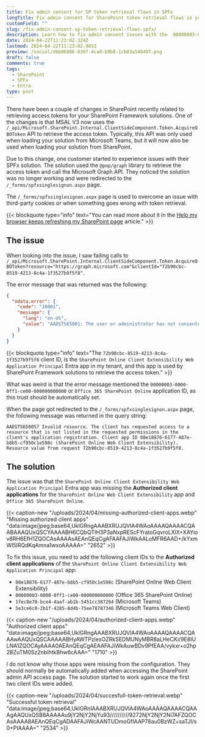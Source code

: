 ```yaml
---
title: Fix admin consent for SP token retrieval flows in SPFx
longTitle: Fix admin consent for SharePoint token retrieval flows in your SPFx solution
customField: ""
slug: /fix-admin-consent-sp-token-retrieval-flows-spfx/
description: Learn how to fix admin consent issues with the  00000003-0000-0ff1-ce00-000000000000 SharePoint Entra App.
date: 2024-04-22T11:23:02.324Z
lastmod: 2024-04-22T11:23:02.905Z
preview: /social/dbb86806-830f-4ca0-b9b8-1cb03a548497.png
draft: false
comments: true
tags:
  - SharePoint
  - SPFx
  - Entra
type: post
---
```


There have been a couple of changes in SharePoint recently related to retrieving access tokens for your SharePoint Framework solutions. One of the changes is that MSAL V3 now uses the `/_api/Microsoft.SharePoint.Internal.ClientSideComponent.Token.AcquireOBOToken` API to retrieve the access token. Typically, this API was only used when loading your solution from Microsoft Teams, but it will now also be used when loading your solution from SharePoint.

Due to this change, one customer started to experience issues with their SPFx solution. The solution used the `@pnp/graph` library to retrieve the access token and call the Microsoft Graph API. They noticed the solution was no longer working and were redirected to the `/_forms/spfxsinglesignon.aspx` page.

The `/_forms/spfxsinglesignon.aspx` page is used to overcome an issue with third-party cookies or when something goes wrong with token retrieval.

{{< blockquote type="info" text="You can read more about it in the [Help my browser keeps refreshing my SharePoint page](https://www.eliostruyf.com/browser-refreshing-sharepoint-page/) article." >}}

## The issue

When looking into the issue, I saw failing calls to `/_api/Microsoft.SharePoint.Internal.ClientSideComponent.Token.AcquireOBOToken?resource="https://graph.microsoft.com"&clientId="72b90cbc-8519-4213-8c4a-1f3527b9f5f8"`.

The error message that was returned was the following:

```json title="Token retrieval error"
{
  "odata.error": {
    "code": "10001",
    "message": {
      "lang": "en-US",
      "value": "AADSTS65001: The user or administrator has not consented to use the application with ID '00000003-0000-0ff1-ce00-000000000000' named 'Office 365 SharePoint Online'. Send an interactive authorization request for this user and resource. Trace ID: 322f4528-fb10-4407-89e4-9de76da38900 Correlation ID: 827721a1-4047-8000-9395-cd41d1d50a48 Timestamp: 2024-04-22 10:12:52Z"
    }
  }
}
```

{{< blockquote type="info" text="The `72b90cbc-8519-4213-8c4a-1f3527b9f5f8` client ID, is the `SharePoint Online Client Extensibility Web Application Principal` Entra app in my tenant, and this app is used by SharePoint Framework solutions to retrieve the access token." >}}

What was weird is that the error message mentioned the `00000003-0000-0ff1-ce00-000000000000` or `Office 365 SharePoint Online` application ID, as this trust should be automatically set.

When the page got redirected to the `/_forms/spfxsinglesignon.aspx` page, the following message was returned in the query string:

```text title="Token retrieval error"
AADSTS650057 Invalid resource. The client has requested access to a resource that is not listed in the requested permissions in the client's application registration. Client app ID 08e18876-6177-487e-b8b5-cf950c1e598c (SharePoint Online Web Client Extensibility). Resource value from request 72b90cbc-8519-4213-8c4a-1f3527b9f5f8.
```

## The solution

The issue was that the `SharePoint Online Client Extensibility Web Application Principal` Entra app was missing the **Authorized client applications** for the `SharePoint Online Web Client Extensibility` app and `Office 365 SharePoint Online`.

{{< caption-new "/uploads/2024/04/missing-authorized-client-apps.webp" "Missing authorized client apps"  "data:image/jpeg;base64,UklGRngAAABXRUJQVlA4WAoAAAAQAAAACQAABAAAQUxQSCYAAAABH6CQbQTIH3P3aNxpREScFYratoGqvroLXlX+XAYiov8RH6EfH1ZQOCAsAAAAsAEAnQEqCgAFAAFAJiWkAALoMFR6AAD+/kYxmWl5IRQdKqAmna1wxoAAAAA=" "2652" >}}

To fix this issue, you need to add the following client IDs to the **Authorized client applications** of the `SharePoint Online Client Extensibility Web Application Principal` app:

- `08e18876-6177-487e-b8b5-cf950c1e598c` (SharePoint Online Web Client Extensibility)
- `00000003-0000-0ff1-ce00-000000000000` (Office 365 SharePoint Online)
- `1fec8e78-bce4-4aaf-ab1b-5451cc387264` (Microsoft Teams)
- `5e3ce6c0-2b1f-4285-8d4b-75ee78787346` (Microsoft Teams Web Client)

{{< caption-new "/uploads/2024/04/authorized-client-apps.webp" "Authorized client apps"  "data:image/jpeg;base64,UklGRngAAABXRUJQVlA4WAoAAAAQAAAACQAAAwAAQUxQSCAAAAABHyAWTPzlesOZRkSEDMUNyMBR8aLHeCKi/9E8IULNA1ZQOCAyAAAA0AEAnQEqCgAEAAFAJiWkAuwBDv9PfEAA/vykxr+o2hp2BZuTM0Sz2nbIhtkBhw6cAAA=" "1710" >}}

I do not know why those apps were missing from the configuration. They should normally be automatically added when accessing the SharePoint admin API access page. The solution started to work again once the first two client IDs were added.

{{< caption-new "/uploads/2024/04/succesfull-token-retrieval.webp" "Successful token retrieval"  "data:image/jpeg;base64,UklGRnIAAABXRUJQVlA4WAoAAAAQAAAACQAAAgAAQUxQSB8AAAAAu9jY2NjY2NjYu93//////////9272NjY2NjY2Ni7AFZQOCAsAAAA8AEAnQEqCgADAAFAJiWcAANTUDmoGfIAAP78au0BzWZ+saTJI/s0+PIAAAA=" "2534" >}}
